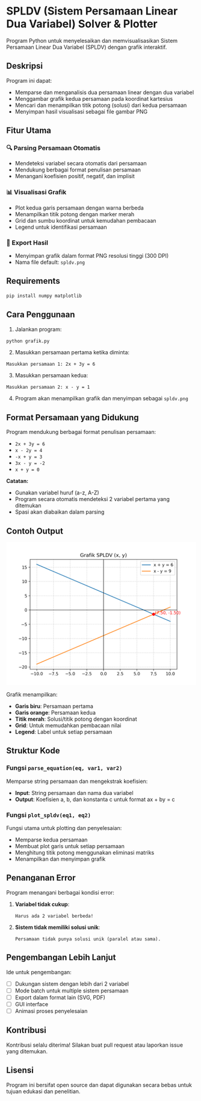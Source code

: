 # SPLDV (Sistem Persamaan Linear Dua Variabel) Solver & Plotter

Program Python untuk menyelesaikan dan memvisualisasikan Sistem Persamaan Linear Dua Variabel (SPLDV) dengan grafik interaktif.

## Deskripsi

Program ini dapat:
- Memparse dan menganalisis dua persamaan linear dengan dua variabel
- Menggambar grafik kedua persamaan pada koordinat kartesius
- Mencari dan menampilkan titik potong (solusi) dari kedua persamaan
- Menyimpan hasil visualisasi sebagai file gambar PNG

## Fitur Utama

### 🔍 Parsing Persamaan Otomatis
- Mendeteksi variabel secara otomatis dari persamaan
- Mendukung berbagai format penulisan persamaan
- Menangani koefisien positif, negatif, dan implisit

### 📊 Visualisasi Grafik
- Plot kedua garis persamaan dengan warna berbeda
- Menampilkan titik potong dengan marker merah
- Grid dan sumbu koordinat untuk kemudahan pembacaan
- Legend untuk identifikasi persamaan

### 💾 Export Hasil
- Menyimpan grafik dalam format PNG resolusi tinggi (300 DPI)
- Nama file default: `spldv.png`

## Requirements

```bash
pip install numpy matplotlib
```

## Cara Penggunaan

1. Jalankan program:
```bash
python grafik.py
```

2. Masukkan persamaan pertama ketika diminta:
```
Masukkan persamaan 1: 2x + 3y = 6
```

3. Masukkan persamaan kedua:
```
Masukkan persamaan 2: x - y = 1
```

4. Program akan menampilkan grafik dan menyimpan sebagai `spldv.png`

## Format Persamaan yang Didukung

Program mendukung berbagai format penulisan persamaan:

- `2x + 3y = 6`
- `x - 2y = 4`
- `-x + y = 3`
- `3x - y = -2`
- `x + y = 0`

**Catatan:** 
- Gunakan variabel huruf (a-z, A-Z)
- Program secara otomatis mendeteksi 2 variabel pertama yang ditemukan
- Spasi akan diabaikan dalam parsing

## Contoh Output

![Contoh Grafik SPLDV](day-1/spldv.png)

Grafik menampilkan:
- **Garis biru**: Persamaan pertama
- **Garis orange**: Persamaan kedua  
- **Titik merah**: Solusi/titik potong dengan koordinat
- **Grid**: Untuk memudahkan pembacaan nilai
- **Legend**: Label untuk setiap persamaan

## Struktur Kode

### Fungsi `parse_equation(eq, var1, var2)`
Memparse string persamaan dan mengekstrak koefisien:
- **Input**: String persamaan dan nama dua variabel
- **Output**: Koefisien a, b, dan konstanta c untuk format ax + by = c

### Fungsi `plot_spldv(eq1, eq2)`
Fungsi utama untuk plotting dan penyelesaian:
- Memparse kedua persamaan
- Membuat plot garis untuk setiap persamaan  
- Menghitung titik potong menggunakan eliminasi matriks
- Menampilkan dan menyimpan grafik

## Penanganan Error

Program menangani berbagai kondisi error:

1. **Variabel tidak cukup**: 
   ```
   Harus ada 2 variabel berbeda!
   ```

2. **Sistem tidak memiliki solusi unik**:
   ```
   Persamaan tidak punya solusi unik (paralel atau sama).
   ```

## Pengembangan Lebih Lanjut

Ide untuk pengembangan:
- [ ] Dukungan sistem dengan lebih dari 2 variabel
- [ ] Mode batch untuk multiple sistem persamaan
- [ ] Export dalam format lain (SVG, PDF)
- [ ] GUI interface
- [ ] Animasi proses penyelesaian

## Kontribusi

Kontribusi selalu diterima! Silakan buat pull request atau laporkan issue yang ditemukan.

## Lisensi

Program ini bersifat open source dan dapat digunakan secara bebas untuk tujuan edukasi dan penelitian.
